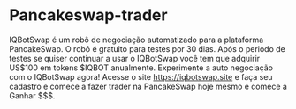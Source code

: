 # Pancakeswap-trader
IQBotSwap é um robô de negociação automatizado para a plataforma PancakeSwap. O robô é gratuito para testes por 30 dias. Após o periodo de testes se quiser continuar a usar o IQBotSwap você tem que adquirir US$100 em tokens $IQBOT anualmente.
Experimente a auto negociação com o IQBotSwap agora!
Acesse o site https://iqbotswap.site e faça seu cadastro e comece a fazer trader na PancakeSwap hoje mesmo e comece a Ganhar $$$.
